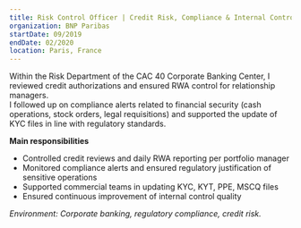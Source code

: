 ```yaml
---
title: Risk Control Officer | Credit Risk, Compliance & Internal Control 
organization: BNP Paribas
startDate: 09/2019
endDate: 02/2020
location: Paris, France
---
```


Within the Risk Department of the CAC 40 Corporate Banking Center, I reviewed credit authorizations and ensured RWA control for relationship managers.  
I followed up on compliance alerts related to financial security (cash operations, stock orders, legal requisitions) and supported the update of KYC files in line with regulatory standards.

**Main responsibilities**  
- Controlled credit reviews and daily RWA reporting per portfolio manager  
- Monitored compliance alerts and ensured regulatory justification of sensitive operations  
- Supported commercial teams in updating KYC, KYT, PPE, MSCQ files  
- Ensured continuous improvement of internal control quality  

*Environment: Corporate banking, regulatory compliance, credit risk.* 
